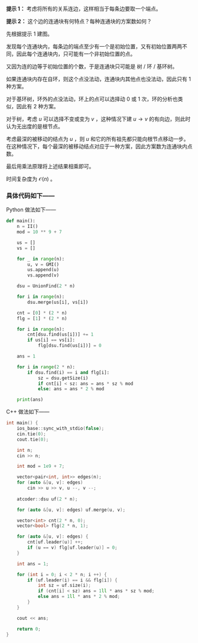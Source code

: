 **提示 1：** 考虑将所有的关系连边，这样相当于每条边要取一个端点。

**提示 2：** 这个边的连通块有何特点？每种连通块的方案数如何？

先根据提示 1 建图。

发现每个连通块内，每条边的端点至少有一个是初始位置，又有初始位置两两不同，因此每个连通块内，只可能有一个非初始位置的点。

又因为连的边等于初始位置的个数，于是连通块只可能是 树 / 环 / 基环树。

如果连通块内存在自环，则这个点没法动，连通块内其他点也没法动，因此只有 $1$ 种方案。

对于基环树，环外的点没法动，环上的点可以选择动 $0$ 或 $1$ 次，环的分析也类似，因此有 $2$ 种方案。

对于树，考虑 $u$ 可以选择不变或变为 $v$ ，这种情况下建 $u\to v$ 的有向边，则此时认为无出度的是根节点。

考虑最深的被移动的结点为 $u$ ，则 $u$ 和它的所有祖先都只能向根节点移动一步。在这种情况下，每个最深的被移动结点对应于一种方案，因此方案数为连通块内点数。

最后用乘法原理将上述结果相乘即可。

时间复杂度为 $\mathcal{O}(n)$ 。

### 具体代码如下——

Python 做法如下——

```Python []
def main():
    n = II()
    mod = 10 ** 9 + 7

    us = []
    vs = []

    for _ in range(n):
        u, v = GMI()
        us.append(u)
        vs.append(v)

    dsu = UnionFind(2 * n)

    for i in range(n):
        dsu.merge(us[i], vs[i])

    cnt = [0] * (2 * n)
    flg = [1] * (2 * n)

    for i in range(n):
        cnt[dsu.find(us[i])] += 1
        if us[i] == vs[i]:
            flg[dsu.find(us[i])] = 0

    ans = 1

    for i in range(2 * n):
        if dsu.find(i) == i and flg[i]:
            sz = dsu.getSize(i)
            if cnt[i] < sz: ans = ans * sz % mod
            else: ans = ans * 2 % mod

    print(ans)
```

C++ 做法如下——

```cpp []
int main() {
    ios_base::sync_with_stdio(false);
    cin.tie(0);
    cout.tie(0);

    int n;
    cin >> n;

    int mod = 1e9 + 7;

    vector<pair<int, int>> edges(n);
    for (auto &[u, v]: edges)
        cin >> u >> v, u --, v --;
    
    atcoder::dsu uf(2 * n);

    for (auto &[u, v]: edges) uf.merge(u, v);

    vector<int> cnt(2 * n, 0);
    vector<bool> flg(2 * n, 1);

    for (auto &[u, v]: edges) {
        cnt[uf.leader(u)] ++;
        if (u == v) flg[uf.leader(u)] = 0;
    }

    int ans = 1;

    for (int i = 0; i < 2 * n; i ++) {
        if (uf.leader(i) == i && flg[i]) {
            int sz = uf.size(i);
            if (cnt[i] < sz) ans = 1ll * ans * sz % mod;
            else ans = 1ll * ans * 2 % mod;
        }
    }

    cout << ans;

    return 0;
}
```